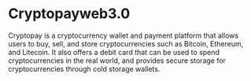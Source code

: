 # Cryptopayweb3.0
 Cryptopay is a cryptocurrency wallet and payment platform that allows users to buy, sell, and store cryptocurrencies such as Bitcoin, Ethereum, and Litecoin. It also offers a debit card that can be used to spend cryptocurrencies in the real world, and provides secure storage for cryptocurrencies through cold storage wallets.
